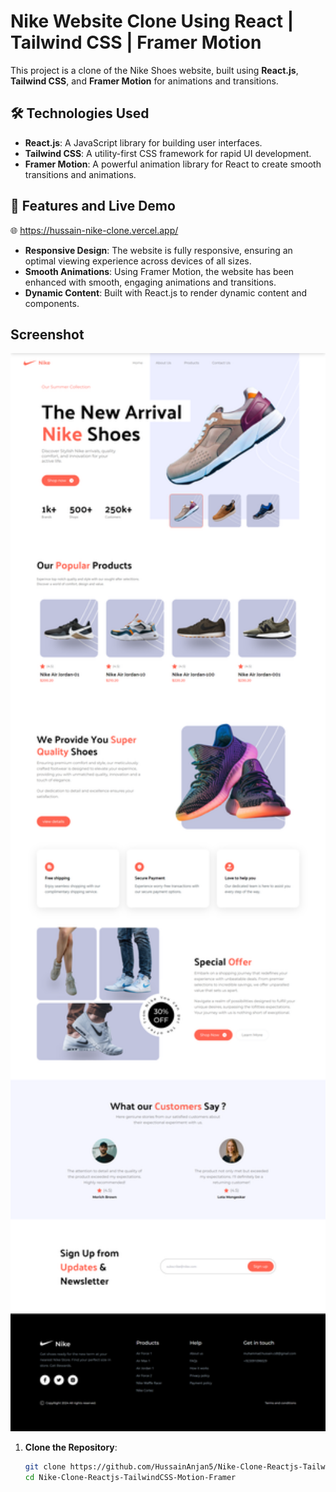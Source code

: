 # Nike Website Clone Using React | Tailwind CSS | Framer Motion

This project is a clone of the Nike Shoes website, built using **React.js**, **Tailwind CSS**, and **Framer Motion** for animations and transitions.

## 🛠️ Technologies Used

- **React.js**: A JavaScript library for building user interfaces.
- **Tailwind CSS**: A utility-first CSS framework for rapid UI development.
- **Framer Motion**: A powerful animation library for React to create smooth transitions and animations.
  
## 🎨 Features and Live Demo

🌐 https://hussain-nike-clone.vercel.app/

- **Responsive Design**: The website is fully responsive, ensuring an optimal viewing experience across devices of all sizes.
- **Smooth Animations**: Using Framer Motion, the website has been enhanced with smooth, engaging animations and transitions.
- **Dynamic Content**: Built with React.js to render dynamic content and components.
  
## Screenshot
<img width="1438" alt="ss" src="./screenshots/nike 2.png">

1. **Clone the Repository**:

   ```bash
   git clone https://github.com/HussainAnjan5/Nike-Clone-Reactjs-TailwindCSS-Motion-Framer.git
   cd Nike-Clone-Reactjs-TailwindCSS-Motion-Framer
